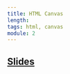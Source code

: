 ```yaml
---
title: HTML Canvas
length:
tags: html, canvas
module: 2
---
```


## [Slides](https://drive.google.com/open?id=1NKzQEjRuHlFaDmb_Wo0MIZKa2XITG23e_7Yuk6OSiPs)

